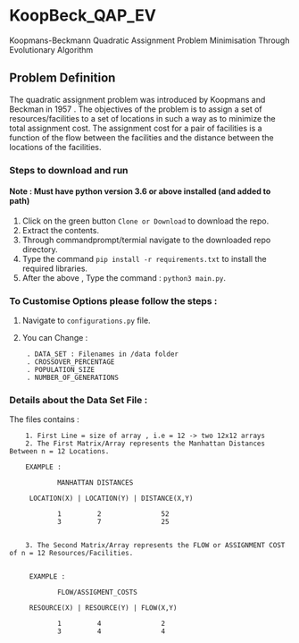 # KoopBeck_QAP_EV
Koopmans-Beckmann Quadratic Assignment Problem Minimisation Through Evolutionary Algorithm



## Problem Definition

The quadratic assignment problem was introduced by Koopmans and Beckman in 1957 . The objectives of the problem is to assign a set of resources/facilities to a set of locations in such a way as to minimize the total assignment cost. The assignment cost for a pair of facilities is a function of the flow between the facilities and the distance between the locations of the facilities.


### Steps to download and run 

#### Note : Must have python version 3.6 or above installed (and added to path)


1. Click on the green button `Clone or Download` to download the repo.
2. Extract the contents.
3. Through commandprompt/termial navigate to the downloaded repo directory.
4. Type the command ` pip install -r requirements.txt ` to install the required libraries.
5. After the above , Type the command : ` python3 main.py `.


### To Customise Options please follow the steps :

1. Navigate to ` configurations.py ` file.
2. You can Change : 

        . DATA_SET : Filenames in /data folder
        . CROSSOVER_PERCENTAGE 
        . POPULATION_SIZE
        . NUMBER_OF_GENERATIONS


### Details about the Data Set File :

The files contains :

        1. First Line = size of array , i.e = 12 -> two 12x12 arrays
        2. The First Matrix/Array represents the Manhattan Distances Between n = 12 Locations.

        EXAMPLE :

                MANHATTAN DISTANCES 

         LOCATION(X) | LOCATION(Y) | DISTANCE(X,Y)

                1         2               52
                3         7               25    


        3. The Second Matrix/Array represents the FLOW or ASSIGNMENT COST of n = 12 Resources/Facilities.


         EXAMPLE :

                FLOW/ASSIGMENT_COSTS 

         RESOURCE(X) | RESOURCE(Y) | FLOW(X,Y)

                1         4               2
                3         4               4 
